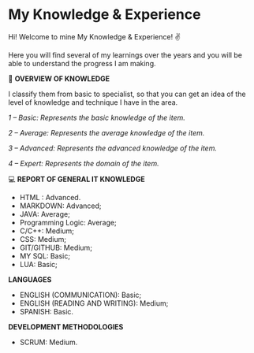 # My Knowledge & Experience

Hi! Welcome to mine My Knowledge & Experience! :v:

Here you will find several of my learnings over the years and you will be able to understand the progress I am making.

🌱 **OVERVIEW OF KNOWLEDGE**

I classify them from basic to specialist, so that you can get an idea of the level of knowledge and technique I have in the area.

_1 – Basic: Represents the basic knowledge of the item._

_2 – Average: Represents the average knowledge of the item._

_3 – Advanced: Represents the advanced knowledge of the item._

_4 – Expert: Represents the domain of the item._

:computer: **REPORT OF GENERAL IT KNOWLEDGE**

* HTML : Advanced.
* MARKDOWN: Advanced;
* JAVA: Average;
* Programming Logic: Average;
* C/C++: Medium;
* CSS: Medium;
* GIT/GITHUB: Medium;
* MY SQL: Basic;
* LUA: Basic;

**LANGUAGES**

* ENGLISH (COMMUNICATION): Basic;
* ENGLISH (READING AND WRITING): Medium;
* SPANISH: Basic.

**DEVELOPMENT METHODOLOGIES**

* SCRUM: Medium.